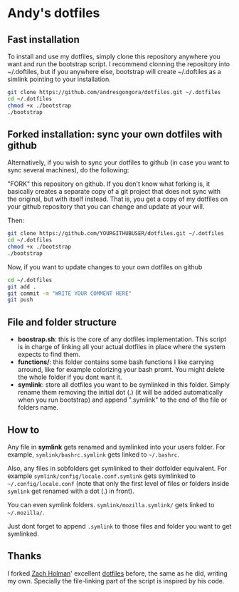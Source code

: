 # Andy's dotfiles

## Fast installation

To install and use my dotfiles, simply clone this repository anywhere you want and run the bootstrap
script. I recommend clonning the repository into ~/.doftiles, but if you anywhere else, bootstrap
will create ~/.doftiles as a simlink pointing to your installation. 

```sh
git clone https://github.com/andresgongora/dotfiles.git ~/.dotfiles     # clone in ~/.dotfiles
cd ~/.dotfiles                                                          # cd to new folder
chmod +x ./bootstrap                                                    # make script executable
./bootstrap                                                             # run script
```


## Forked installation: sync your own dotfiles with github

Alternatively, if you wish to sync your dotfiles to github (in case you want to sync several
machines), do the following:

"FORK" this repository on github. If you don't know what forking is, it basically creates
a separate copy of a git project that does not sync with the original, but with itself instead.
That is, you get a copy of my dotfiles on your github repository that you can change and update
at your will.

Then:

```sh
git clone https://github.com/YOURGITHUBUSER/dotfiles.git ~/.dotfiles	# clone your dotfiles in ~/.dotfiles
cd ~/.dotfiles                                                          # cd to new folder
chmod +x ./bootstrap                                                    # make script executable
./bootstrap                                                             # run script
```
Now, if you want to update changes to your own dotfiles on github

```sh
cd ~/.dotfiles                                                          # cd to your dotfiles folder
git add .                                                               # add changes
git commit -m "WRITE YOUR COMMENT HERE"                                 # commit changes
git push                                                                # push them to github
```


## File and folder structure

- **boostrap.sh**: this is the core of any dotfiles implementation. This script is in charge of 
linking all your actual dotfiles in place where the system expects to find them.
- **functions/**: this folder contains some bash functions I like carrying arround, like for example
colorizing your bash promt. You might delete the whole folder if you dont want it.
- **symlink**: store all dotfiles you want to be symlinked in this folder. Simply rename them
removing the initial dot (.) (it will be added automatically when you run bootstrap) and append
".symlink" to the end of the file or folders name.



## How to

Any file in **symlink** gets renamed and symlinked into your users folder. For example, 
`symlink/bashrc.symlink` gets linked to `~/.bashrc`. 

Also, any files in sobfolders get symlinked to their dotfolder equivalent. 
For example `symlink/config/locale.conf.symlink` gets
symlinked to `~/.config/locale.conf` (note that only the first level of files or folders inside 
`symlink` get renamed with a dot (.) in front).

You can even symlink folders. `symlink/mozilla.symlink/` gets linked to `~/.mozilla/`.

Just dont forget to append `.symlink` to those files and folder you want to get symlinked.



## Thanks

I forked [Zach Holman](https://github.com/holman)' excellent
[dotfiles](https://github.com/holman/dotfiles) before, the same as he did,
writing my own. Specially the file-linking part of the script is inspired by his code.
